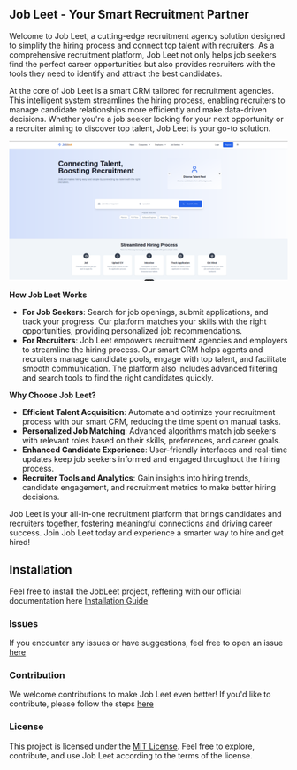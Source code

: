 ## Job Leet - Your Smart Recruitment Partner


Welcome to Job Leet, a cutting-edge recruitment agency solution designed to simplify the hiring process and connect top talent with recruiters. As a comprehensive recruitment platform, Job Leet not only helps job seekers find the perfect career opportunities but also provides recruiters with the tools they need to identify and attract the best candidates.

At the core of Job Leet is a smart CRM tailored for recruitment agencies. This intelligent system streamlines the hiring process, enabling recruiters to manage candidate relationships more efficiently and make data-driven decisions. Whether you're a job seeker looking for your next opportunity or a recruiter aiming to discover top talent, Job Leet is your go-to solution.


![JobLeet Agency](/JobLeet.Assets.Library/assets/homepage.png)

**How Job Leet Works**

- **For Job Seekers**: Search for job openings, submit applications, and track your progress. Our platform matches your skills with the right opportunities, providing personalized job recommendations.
- **For Recruiters**: Job Leet empowers recruitment agencies and employers to streamline the hiring process. Our smart CRM helps agents and recruiters manage candidate pools, engage with top talent, and facilitate smooth communication. The platform also includes advanced filtering and search tools to find the right candidates quickly.

**Why Choose Job Leet?**

- **Efficient Talent Acquisition**: Automate and optimize your recruitment process with our smart CRM, reducing the time spent on manual tasks.
- **Personalized Job Matching**: Advanced algorithms match job seekers with relevant roles based on their skills, preferences, and career goals.
- **Enhanced Candidate Experience**: User-friendly interfaces and real-time updates keep job seekers informed and engaged throughout the hiring process.
- **Recruiter Tools and Analytics**: Gain insights into hiring trends, candidate engagement, and recruitment metrics to make better hiring decisions.

Job Leet is your all-in-one recruitment platform that brings candidates and recruiters together, fostering meaningful connections and driving career success. Join Job Leet today and experience a smarter way to hire and get hired!

## Installation
Feel free to install the JobLeet project, reffering with our official documentation here
[Installation Guide](https://nixhantb.github.io/Job-Leet-core-api/)

### Issues
If you encounter any issues or have suggestions, feel free to open an issue [here](https://github.com/nixhantb/Job-Leet-core-api/issues)

### Contribution
We welcome contributions to make Job Leet even better! If you'd like to contribute, please follow the steps [here](CONTRIBUTION.md) 

### License
This project is licensed under the [MIT License](LICENSE). Feel free to explore, contribute, and use Job Leet according to the terms of the license.
